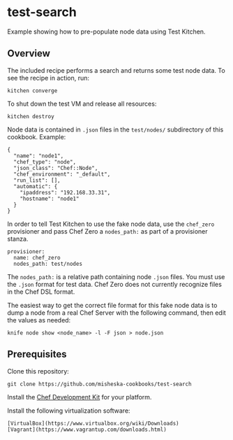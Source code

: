 # test-search

Example showing how to pre-populate node data using Test Kitchen.

## Overview

The included recipe performs a search and returns some test node data.  To see
the recipe in action, run:

    kitchen converge

To shut down the test VM and release all resources:

    kitchen destroy

Node data is contained in `.json` files in the `test/nodes/` subdirectory of this
cookbook.  Example:

    {
      "name": "node1",
      "chef_type": "node",
      "json_class": "Chef::Node",
      "chef_environment": "_default",
      "run_list": [],
      "automatic": {
        "ipaddress": "192.168.33.31",
        "hostname": "node1"
      }
    }

In order to tell Test Kitchen to use the fake node data, use the `chef_zero` provisioner and pass Chef Zero a `nodes_path:` as part of a provisioner stanza.

    provisioner:
      name: chef_zero
      nodes_path: test/nodes
  
The `nodes_path:` is a relative path containing node `.json` files.  You must use the `.json` format for test data.  Chef Zero does not currently recognize files in the Chef DSL format.
  
The easiest way to get the correct file format for this fake node data is to
dump a node from a real Chef Server with the following command, then edit
the values as needed:

    knife node show <node_name> -l -F json > node.json

## Prerequisites

Clone this repository:

    git clone https://github.com/misheska-cookbooks/test-search

Install the [Chef Development Kit](http://www.getchef.com/downloads/chef-dk) for your platform.

Install the following virtualization software:

    [VirtualBox](https://www.virtualbox.org/wiki/Downloads)
    [Vagrant](https://www.vagrantup.com/downloads.html)
